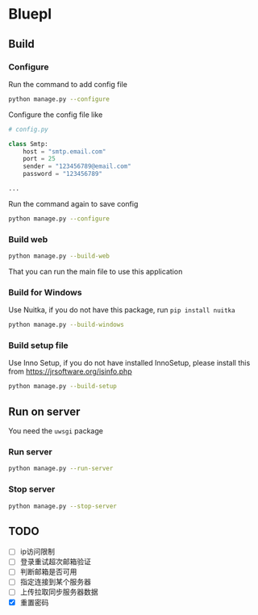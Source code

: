 # Bluepl

## Build

### Configure

Run the command to add config file

```bash
python manage.py --configure
```

Configure the config file like

```python
# config.py

class Smtp:
    host = "smtp.email.com"
    port = 25
    sender = "123456789@email.com"
    password = "123456789"

...
```

Run the command again to save config

```bash
python manage.py --configure
```

### Build web

```bash
python manage.py --build-web
```

That you can run the main file to use this application

### Build for Windows

Use Nuitka, if you do not have this package, run `pip install nuitka`

```bash
python manage.py --build-windows
```

### Build setup file

Use Inno Setup, if you do not have installed InnoSetup, please install this from <https://jrsoftware.org/isinfo.php>

```bash
python manage.py --build-setup
```

## Run on server

You need the `uwsgi` package

### Run server

```bash
python manage.py --run-server
```

### Stop server

```bash
python manage.py --stop-server
```

## TODO

- [ ] ip访问限制
- [ ] 登录重试超次邮箱验证
- [ ] 判断邮箱是否可用
- [ ] 指定连接到某个服务器
- [ ] 上传拉取同步服务器数据
- [x] 重置密码
